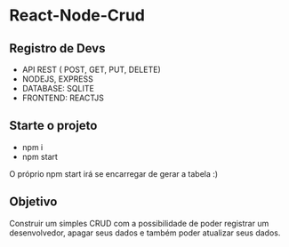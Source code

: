 # React-Node-Crud

## Registro de Devs

 - API REST ( POST, GET, PUT, DELETE) 
 - NODEJS, EXPRESS
 - DATABASE: SQLITE
 - FRONTEND: REACTJS

## Starte o projeto

- npm i 
- npm start

O próprio npm start irá se encarregar de gerar a tabela :)

## Objetivo

Construir um simples CRUD com a possibilidade de poder registrar um desenvolvedor, apagar seus dados e também poder
atualizar seus dados.

